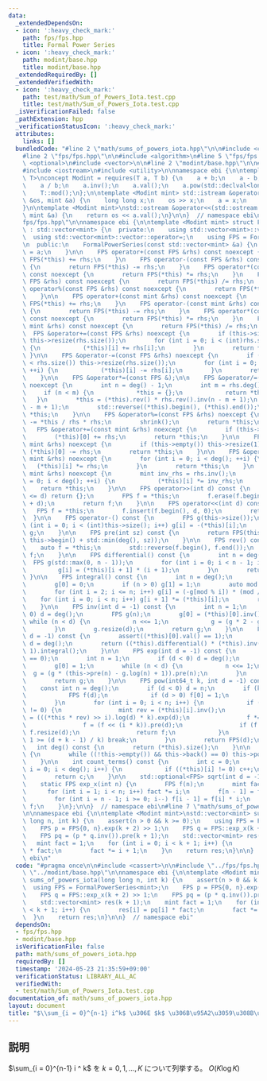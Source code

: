 ```yaml
---
data:
  _extendedDependsOn:
  - icon: ':heavy_check_mark:'
    path: fps/fps.hpp
    title: Formal Power Series
  - icon: ':heavy_check_mark:'
    path: modint/base.hpp
    title: modint/base.hpp
  _extendedRequiredBy: []
  _extendedVerifiedWith:
  - icon: ':heavy_check_mark:'
    path: test/math/Sum_of_Powers_Iota.test.cpp
    title: test/math/Sum_of_Powers_Iota.test.cpp
  _isVerificationFailed: false
  _pathExtension: hpp
  _verificationStatusIcon: ':heavy_check_mark:'
  attributes:
    links: []
  bundledCode: "#line 2 \"math/sums_of_powers_iota.hpp\"\n\n#include <cassert>\n\n\
    #line 2 \"fps/fps.hpp\"\n\n#include <algorithm>\n#line 5 \"fps/fps.hpp\"\n#include\
    \ <optional>\n#include <vector>\n\n#line 2 \"modint/base.hpp\"\n\n#include <concepts>\n\
    #include <iostream>\n#include <utility>\n\nnamespace ebi {\n\ntemplate <class\
    \ T>\nconcept Modint = requires(T a, T b) {\n    a + b;\n    a - b;\n    a * b;\n\
    \    a / b;\n    a.inv();\n    a.val();\n    a.pow(std::declval<long long>());\n\
    \    T::mod();\n};\n\ntemplate <Modint mint> std::istream &operator>>(std::istream\
    \ &os, mint &a) {\n    long long x;\n    os >> x;\n    a = x;\n    return os;\n\
    }\n\ntemplate <Modint mint>\nstd::ostream &operator<<(std::ostream &os, const\
    \ mint &a) {\n    return os << a.val();\n}\n\n}  // namespace ebi\n#line 9 \"\
    fps/fps.hpp\"\n\nnamespace ebi {\n\ntemplate <Modint mint> struct FormalPowerSeries\
    \ : std::vector<mint> {\n  private:\n    using std::vector<mint>::vector;\n  \
    \  using std::vector<mint>::vector::operator=;\n    using FPS = FormalPowerSeries;\n\
    \n  public:\n    FormalPowerSeries(const std::vector<mint> &a) {\n        *this\
    \ = a;\n    }\n\n    FPS operator+(const FPS &rhs) const noexcept {\n        return\
    \ FPS(*this) += rhs;\n    }\n    FPS operator-(const FPS &rhs) const noexcept\
    \ {\n        return FPS(*this) -= rhs;\n    }\n    FPS operator*(const FPS &rhs)\
    \ const noexcept {\n        return FPS(*this) *= rhs;\n    }\n    FPS operator/(const\
    \ FPS &rhs) const noexcept {\n        return FPS(*this) /= rhs;\n    }\n    FPS\
    \ operator%(const FPS &rhs) const noexcept {\n        return FPS(*this) %= rhs;\n\
    \    }\n\n    FPS operator+(const mint &rhs) const noexcept {\n        return\
    \ FPS(*this) += rhs;\n    }\n    FPS operator-(const mint &rhs) const noexcept\
    \ {\n        return FPS(*this) -= rhs;\n    }\n    FPS operator*(const mint &rhs)\
    \ const noexcept {\n        return FPS(*this) *= rhs;\n    }\n    FPS operator/(const\
    \ mint &rhs) const noexcept {\n        return FPS(*this) /= rhs;\n    }\n\n  \
    \  FPS &operator+=(const FPS &rhs) noexcept {\n        if (this->size() < rhs.size())\
    \ this->resize(rhs.size());\n        for (int i = 0; i < (int)rhs.size(); ++i)\
    \ {\n            (*this)[i] += rhs[i];\n        }\n        return *this;\n   \
    \ }\n\n    FPS &operator-=(const FPS &rhs) noexcept {\n        if (this->size()\
    \ < rhs.size()) this->resize(rhs.size());\n        for (int i = 0; i < (int)rhs.size();\
    \ ++i) {\n            (*this)[i] -= rhs[i];\n        }\n        return *this;\n\
    \    }\n\n    FPS &operator*=(const FPS &);\n\n    FPS &operator/=(const FPS &rhs)\
    \ noexcept {\n        int n = deg() - 1;\n        int m = rhs.deg() - 1;\n   \
    \     if (n < m) {\n            *this = {};\n            return *this;\n     \
    \   }\n        *this = (*this).rev() * rhs.rev().inv(n - m + 1);\n        (*this).resize(n\
    \ - m + 1);\n        std::reverse((*this).begin(), (*this).end());\n        return\
    \ *this;\n    }\n\n    FPS &operator%=(const FPS &rhs) noexcept {\n        *this\
    \ -= *this / rhs * rhs;\n        shrink();\n        return *this;\n    }\n\n \
    \   FPS &operator+=(const mint &rhs) noexcept {\n        if (this->empty()) this->resize(1);\n\
    \        (*this)[0] += rhs;\n        return *this;\n    }\n\n    FPS &operator-=(const\
    \ mint &rhs) noexcept {\n        if (this->empty()) this->resize(1);\n       \
    \ (*this)[0] -= rhs;\n        return *this;\n    }\n\n    FPS &operator*=(const\
    \ mint &rhs) noexcept {\n        for (int i = 0; i < deg(); ++i) {\n         \
    \   (*this)[i] *= rhs;\n        }\n        return *this;\n    }\n    FPS &operator/=(const\
    \ mint &rhs) noexcept {\n        mint inv_rhs = rhs.inv();\n        for (int i\
    \ = 0; i < deg(); ++i) {\n            (*this)[i] *= inv_rhs;\n        }\n    \
    \    return *this;\n    }\n\n    FPS operator>>(int d) const {\n        if (deg()\
    \ <= d) return {};\n        FPS f = *this;\n        f.erase(f.begin(), f.begin()\
    \ + d);\n        return f;\n    }\n\n    FPS operator<<(int d) const {\n     \
    \   FPS f = *this;\n        f.insert(f.begin(), d, 0);\n        return f;\n  \
    \  }\n\n    FPS operator-() const {\n        FPS g(this->size());\n        for\
    \ (int i = 0; i < (int)this->size(); i++) g[i] = -(*this)[i];\n        return\
    \ g;\n    }\n\n    FPS pre(int sz) const {\n        return FPS(this->begin(),\
    \ this->begin() + std::min(deg(), sz));\n    }\n\n    FPS rev() const {\n    \
    \    auto f = *this;\n        std::reverse(f.begin(), f.end());\n        return\
    \ f;\n    }\n\n    FPS differential() const {\n        int n = deg();\n      \
    \  FPS g(std::max(0, n - 1));\n        for (int i = 0; i < n - 1; i++) {\n   \
    \         g[i] = (*this)[i + 1] * (i + 1);\n        }\n        return g;\n   \
    \ }\n\n    FPS integral() const {\n        int n = deg();\n        FPS g(n + 1);\n\
    \        g[0] = 0;\n        if (n > 0) g[1] = 1;\n        auto mod = mint::mod();\n\
    \        for (int i = 2; i <= n; i++) g[i] = (-g[mod % i]) * (mod / i);\n    \
    \    for (int i = 0; i < n; i++) g[i + 1] *= (*this)[i];\n        return g;\n\
    \    }\n\n    FPS inv(int d = -1) const {\n        int n = 1;\n        if (d <\
    \ 0) d = deg();\n        FPS g(n);\n        g[0] = (*this)[0].inv();\n       \
    \ while (n < d) {\n            n <<= 1;\n            g = (g * 2 - g * g * this->pre(n)).pre(n);\n\
    \        }\n        g.resize(d);\n        return g;\n    }\n\n    FPS log(int\
    \ d = -1) const {\n        assert((*this)[0].val() == 1);\n        if (d < 0)\
    \ d = deg();\n        return ((*this).differential() * (*this).inv(d)).pre(d -\
    \ 1).integral();\n    }\n\n    FPS exp(int d = -1) const {\n        assert((*this)[0].val()\
    \ == 0);\n        int n = 1;\n        if (d < 0) d = deg();\n        FPS g(n);\n\
    \        g[0] = 1;\n        while (n < d) {\n            n <<= 1;\n          \
    \  g = (g * (this->pre(n) - g.log(n) + 1)).pre(n);\n        }\n        g.resize(d);\n\
    \        return g;\n    }\n\n    FPS pow(int64_t k, int d = -1) const {\n    \
    \    const int n = deg();\n        if (d < 0) d = n;\n        if (k == 0) {\n\
    \            FPS f(d);\n            if (d > 0) f[0] = 1;\n            return f;\n\
    \        }\n        for (int i = 0; i < n; i++) {\n            if ((*this)[i]\
    \ != 0) {\n                mint rev = (*this)[i].inv();\n                FPS f\
    \ = (((*this * rev) >> i).log(d) * k).exp(d);\n                f *= (*this)[i].pow(k);\n\
    \                f = (f << (i * k)).pre(d);\n                if (f.deg() < d)\
    \ f.resize(d);\n                return f;\n            }\n            if (i +\
    \ 1 >= (d + k - 1) / k) break;\n        }\n        return FPS(d);\n    }\n\n \
    \   int deg() const {\n        return (*this).size();\n    }\n\n    void shrink()\
    \ {\n        while ((!this->empty()) && this->back() == 0) this->pop_back();\n\
    \    }\n\n    int count_terms() const {\n        int c = 0;\n        for (int\
    \ i = 0; i < deg(); i++) {\n            if ((*this)[i] != 0) c++;\n        }\n\
    \        return c;\n    }\n\n    std::optional<FPS> sqrt(int d = -1) const;\n\n\
    \    static FPS exp_x(int n) {\n        FPS f(n);\n        mint fact = 1;\n  \
    \      for (int i = 1; i < n; i++) fact *= i;\n        f[n - 1] = fact.inv();\n\
    \        for (int i = n - 1; i >= 0; i--) f[i - 1] = f[i] * i;\n        return\
    \ f;\n    }\n};\n\n}  // namespace ebi\n#line 7 \"math/sums_of_powers_iota.hpp\"\
    \n\nnamespace ebi {\n\ntemplate <Modint mint>\nstd::vector<mint> sums_of_powers_iota(long\
    \ long n, int k) {\n    assert(n > 0 && k >= 0);\n    using FPS = FormalPowerSeries<mint>;\n\
    \    FPS p = FPS{0, n}.exp(k + 2) >> 1;\n    FPS q = FPS::exp_x(k + 2) >> 1;\n\
    \    FPS pq = (p * q.inv()).pre(k + 1);\n    std::vector<mint> res(k + 1);\n \
    \   mint fact = 1;\n    for (int i = 0; i < k + 1; i++) {\n        res[i] = pq[i]\
    \ * fact;\n        fact *= i + 1;\n    }\n    return res;\n}\n\n}  // namespace\
    \ ebi\n"
  code: "#pragma once\n\n#include <cassert>\n\n#include \"../fps/fps.hpp\"\n#include\
    \ \"../modint/base.hpp\"\n\nnamespace ebi {\n\ntemplate <Modint mint>\nstd::vector<mint>\
    \ sums_of_powers_iota(long long n, int k) {\n    assert(n > 0 && k >= 0);\n  \
    \  using FPS = FormalPowerSeries<mint>;\n    FPS p = FPS{0, n}.exp(k + 2) >> 1;\n\
    \    FPS q = FPS::exp_x(k + 2) >> 1;\n    FPS pq = (p * q.inv()).pre(k + 1);\n\
    \    std::vector<mint> res(k + 1);\n    mint fact = 1;\n    for (int i = 0; i\
    \ < k + 1; i++) {\n        res[i] = pq[i] * fact;\n        fact *= i + 1;\n  \
    \  }\n    return res;\n}\n\n}  // namespace ebi"
  dependsOn:
  - fps/fps.hpp
  - modint/base.hpp
  isVerificationFile: false
  path: math/sums_of_powers_iota.hpp
  requiredBy: []
  timestamp: '2024-05-23 21:35:59+09:00'
  verificationStatus: LIBRARY_ALL_AC
  verifiedWith:
  - test/math/Sum_of_Powers_Iota.test.cpp
documentation_of: math/sums_of_powers_iota.hpp
layout: document
title: "$\\sum_{i = 0}^{n-1} i^k$ \u306E $k$ \u306B\u95A2\u3059\u308B\u5217\u6319"
---
```


## 説明

$\sum_{i = 0}^{n-1} i ^ k$ を $k =0,1,\dots,K$ について列挙する。 $O(K\log{K})$
